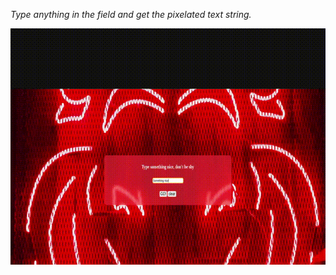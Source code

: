 _Type anything in the field and get the pixelated text string._

![Example of pixelated text](/screencast.gif)
